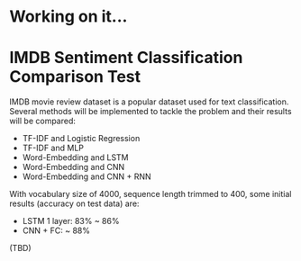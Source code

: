 # Working on it...
# IMDB Sentiment Classification Comparison Test

IMDB movie review dataset is a popular dataset used for text classification. Several methods will be implemented to tackle the problem and their results will be compared:
- TF-IDF and Logistic Regression
- TF-IDF and MLP
- Word-Embedding and LSTM
- Word-Embedding and CNN
- Word-Embedding and CNN + RNN

With vocabulary size of 4000, sequence length trimmed to 400, some initial results (accuracy on test data) are:
- LSTM 1 layer: 83% ~ 86%
- CNN + FC: ~ 88%

(TBD)

